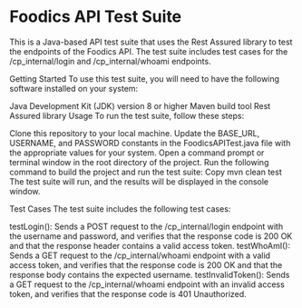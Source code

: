 # Foodics API Test Suite

This is a Java-based API test suite that uses the Rest Assured library to test the endpoints of the Foodics API. The test suite includes test cases for the /cp_internal/login and /cp_internal/whoami endpoints.

Getting Started
To use this test suite, you will need to have the following software installed on your system:

Java Development Kit (JDK) version 8 or higher
Maven build tool
Rest Assured library
Usage
To run the test suite, follow these steps:

Clone this repository to your local machine.
Update the BASE_URL, USERNAME, and PASSWORD constants in the FoodicsAPITest.java file with the appropriate values for your system.
Open a command prompt or terminal window in the root directory of the project.
Run the following command to build the project and run the test suite:
Copy
mvn clean test
The test suite will run, and the results will be displayed in the console window.

Test Cases
The test suite includes the following test cases:

testLogin(): Sends a POST request to the /cp_internal/login endpoint with the username and password, and verifies that the response code is 200 OK and that the response header contains a valid access token.
testWhoAmI(): Sends a GET request to the /cp_internal/whoami endpoint with a valid access token, and verifies that the response code is 200 OK and that the response body contains the expected username.
testInvalidToken(): Sends a GET request to the /cp_internal/whoami endpoint with an invalid access token, and verifies that the response code is 401 Unauthorized.
